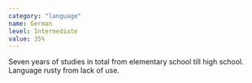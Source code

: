 ```yaml
---
category: "language"
name: German
level: Intermediate
value: 35%
---
```


Seven years of studies in total from elementary school till high school.
Language rusty from lack of use.
